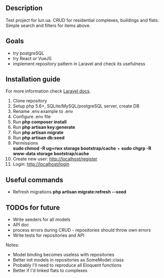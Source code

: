 
## Description

Test project for lun.ua. CRUD for residential complexes, buildings and flats. Simple search and filters for items above.


## Goals

- try postgreSQL
- try React or VueJS
- implement repository pattern in Laravel and check its usefulness


## Installation guide

For more information check [Laravel docs](https://laravel.com/docs/5.4/installation).

1. Clone repository
2. Setup php 5.6+, SQLite/MySQL/postgreSQL server, create DB
3. Rename .env.example to .env
4. Configure .env file
5. Run **php composer install**
5. Run **php artisan key:generate**
6. Run **php artisan migrate**
7. Run **php artisan db:seed**
8. Permissions  
    **sudo chmod -R ug+rwx storage bootstrap/cache**
    \+ **sudo chgrp -R www-data storage bootstrap/cache**
9. Create new user: [http://localhost/register](http://localhost/register)
10. Login: [http://localhost/login](http://localhost/login)

## Useful commands

- Refresh migrations **php artisan migrate:refresh --seed**

## TODOs for future
- Write seeders for all models
- API doc
- process errors during CRUD - repositories should throw own errors
- Write tests for repositories and API




Notes:
- Model binding becomes useless with repositories
- Better init models in repositories as SomeModel::class
- Probably I'll need to reproduce all Eloquent functions
- Better if I'd linked flats to complexes